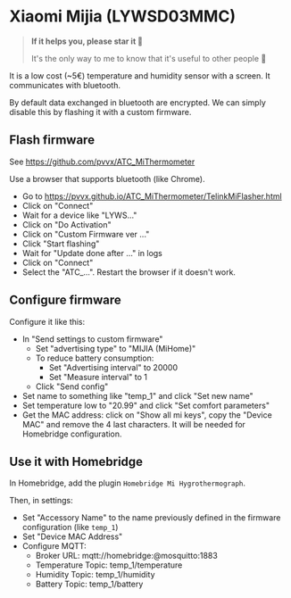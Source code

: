 # Xiaomi Mijia (LYWSD03MMC)

> **If it helps you, please star it 🙏**
>
> It's the only way to me to know that it's useful to other people 🥰

It is a low cost (~5€) temperature and humidity sensor with a screen.
It communicates with bluetooth.

By default data exchanged in bluetooth are encrypted.
We can simply disable this by flashing it with a custom firmware.


## Flash firmware

See https://github.com/pvvx/ATC_MiThermometer

Use a browser that supports bluetooth (like Chrome).

- Go to https://pvvx.github.io/ATC_MiThermometer/TelinkMiFlasher.html
- Click on "Connect"
- Wait for a device like "LYWS..."
- Click on "Do Activation"
- Click on "Custom Firmware ver ..."
- Click "Start flashing"
- Wait for "Update done after ..." in logs
- Click on "Connect"
- Select the "ATC_...". Restart the browser if it doesn't work.


## Configure firmware

Configure it like this:
- In "Send settings to custom firmware"
  - Set "advertising type" to "MIJIA (MiHome)"
  - To reduce battery consumption:
    - Set "Advertising interval" to 20000
    - Set "Measure interval" to 1
  - Click "Send config"
- Set name to something like "temp_1" and click "Set new name"
- Set temperature low to "20.99" and click "Set comfort parameters"
- Get the MAC address: click on "Show all mi keys", copy the "Device MAC" and remove the 4 last characters. It will be needed for Homebridge configuration.



## Use it with Homebridge

In Homebridge, add the plugin `Homebridge Mi Hygrothermograph`.

Then, in settings:
- Set "Accessory Name" to the name previously defined in the firmware configuration (like `temp_1`)
- Set "Device MAC Address"
- Configure MQTT:
  - Broker URL: mqtt://homebridge:<password>@mosquitto:1883
  - Temperature Topic: temp_1/temperature
  - Humidity Topic: temp_1/humidity
  - Battery Topic: temp_1/battery